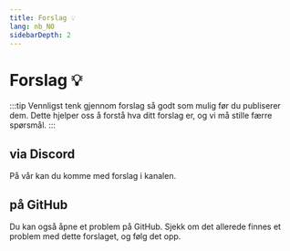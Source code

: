 ```yaml
---
title: Forslag 💡
lang: nb_NO
sidebarDepth: 2
---
```


# Forslag :bulb:
:::tip
Vennligst tenk gjennom forslag så godt som mulig før du publiserer dem. Dette hjelper oss å forstå hva ditt forslag er, og vi må stille færre spørsmål.
:::

## via Discord
På vår <discord/> kan du komme med forslag i <discord-channel channel="suggestions"/> kanalen.

## på GitHub
Du kan også åpne et problem på <a :href="$theme.variables.github + '/issues'" target="_blank">GitHub</a>. Sjekk om det allerede finnes et problem med dette forslaget, og følg det opp.
